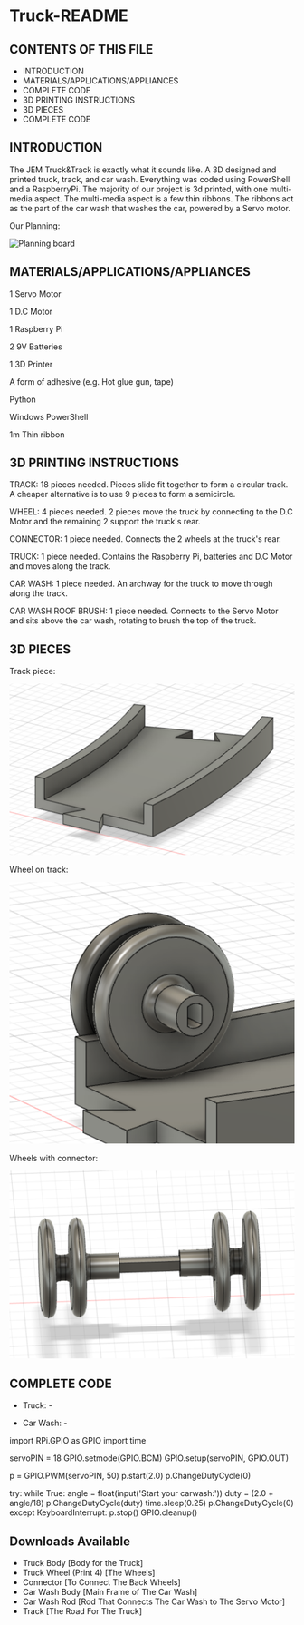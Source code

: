 # Truck-README

CONTENTS OF THIS FILE
---------------------

 * INTRODUCTION
 * MATERIALS/APPLICATIONS/APPLIANCES
 * COMPLETE CODE
 * 3D PRINTING INSTRUCTIONS
 * 3D PIECES
 * COMPLETE CODE
 
INTRODUCTION
------------

The JEM Truck&Track is exactly what it sounds like. A 3D designed and printed truck, track, and car wash. Everything was coded using PowerShell and a RaspberryPi. The majority of our project is 3d printed, with one multi-media aspect. The multi-media aspect is a few thin ribbons. The ribbons act as the part of the car wash that washes the car, powered by a Servo motor.

Our Planning:

![Planning board](IMG_2887.HEIC)

MATERIALS/APPLICATIONS/APPLIANCES
------------

<p> 1 Servo Motor </p>
<p> 1 D.C Motor </p>
<p> 1 Raspberry Pi </p>
<p> 2 9V Batteries </p>
<p> 1 3D Printer </p>
<p> A form of adhesive (e.g. Hot glue gun, tape) </p>
<p> Python </p>
<p> Windows PowerShell </p>
<p> 1m Thin ribbon </p>

3D PRINTING INSTRUCTIONS
------------

TRACK: 18 pieces needed. Pieces slide fit together to form a circular track. A cheaper alternative is to use 9 pieces to form a semicircle.

WHEEL: 4 pieces needed. 2 pieces move the truck by connecting to the D.C Motor and the remaining 2 support the truck's rear.

CONNECTOR: 1 piece needed. Connects the 2 wheels at the truck's rear.

TRUCK: 1 piece needed. Contains the Raspberry Pi, batteries and D.C Motor and moves along the track.

CAR WASH: 1 piece needed. An archway for the truck to move through along the track.

CAR WASH ROOF BRUSH: 1 piece needed. Connects to the Servo Motor and sits above the car wash, rotating to brush the top of the truck.


3D PIECES
------------
Track piece:

![Track](Track.png)

Wheel on track:

![Wheel on track](Wheel_on_track.png)

Wheels with connector:

![Wheels with connector](Wheels_with_connector.png)


COMPLETE CODE
------------

- Truck: -

- Car Wash: -

import RPi.GPIO as GPIO
import time

servoPIN = 18
GPIO.setmode(GPIO.BCM)
GPIO.setup(servoPIN, GPIO.OUT)

p = GPIO.PWM(servoPIN, 50)
p.start(2.0)
p.ChangeDutyCycle(0)

try:
        while True:
                angle = float(input('Start your carwash:'))
                duty = (2.0 + angle/18)
                p.ChangeDutyCycle(duty)
                time.sleep(0.25)
                p.ChangeDutyCycle(0)
except KeyboardInterrupt:
        p.stop()
        GPIO.cleanup()

Downloads Available
------------
- Truck Body [Body for the Truck]
- Truck Wheel (Print 4) [The Wheels]
- Connector [To Connect The Back Wheels]
- Car Wash Body [Main Frame of The Car Wash]
- Car Wash Rod [Rod That Connects The Car Wash to The Servo Motor]
- Track [The Road For The Truck]

